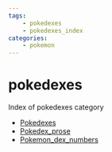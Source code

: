 ```yaml
---
tags:
    - pokedexes
    - pokedexes_index
categories:
    - pokemon
---
```


# pokedexes

Index of pokedexes category

- [Pokedexes](pokedexes.md)
- [Pokedex_prose](pokedex_prose.md)
- [Pokemon_dex_numbers](pokemon_dex_numbers.md)
